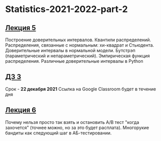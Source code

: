# Statistics-2021-2022-part-2

## [Лекция 5](https://github.com/pileyan/Statistics-2021-2022-part-2-/tree/master/lect5)
Построение доверительных интервалов. Квантили распределений. Распределения, связанные с нормальным: хи-квадрат и Стьюдента. Доверительные интервалы в нормальной модели. Бутстрэп (параметрический и непараметрический). Эмпирическая функция распределения. Различные доверительные интервалы в Python

## [ДЗ 3](https://github.com/pileyan/Statistics-2021-2022-part-2-/tree/master/Homework/HW3) 

Срок - **22 декабря 2021** Ссылка на Google Classroom будет в течение дня

## [Лекция 6](https://github.com/pileyan/Statistics-2021-2022-part-2-/tree/master/lect5)
Почему нельзя просто так взять и остановить А/В тест "когда захочется" (точнее можно, но за это будет расплата). Многорукие бандиты как следующий шаг в АБ-тестировании.
